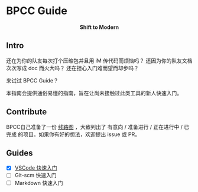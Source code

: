 # BPCC Guide


<p style="text-align: center;"><strong>Shift to Modern</strong></p>


## Intro

还在为你的队友每次打个压缩包并且用 iM 传代码而烦恼吗？
还因为你的队友文档次次写成 doc 而火大吗？
还在担心入门难而望而却步吗？

来试试 BPCC Guide？

本指南会提供通俗易懂的指南，旨在让尚未接触过此类工具的新人快速入门。


## Contribute

BPCC自己准备了一份 [线路图](https://github.com/orgs/BPCClub/projects/2/views/1) ，大致列出了 有意向 / 准备进行 / 正在进行中 / 已完成 的项目。如果你有好的想法，欢迎提出 issue 或 PR。


## Guides

- [x] [VSCode 快速入门](./Guides/Get-Start-with-VSCode/Get-Start-with-VSCode.md)
- [ ] Git-scm 快速入门
- [ ] Markdown 快速入门
